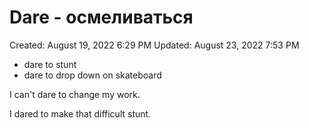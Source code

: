 # Dare - осмеливаться

Created: August 19, 2022 6:29 PM
Updated: August 23, 2022 7:53 PM

- dare to stunt
- dare to drop down on skateboard

I can't dare to change my work.

I dared to make that difficult stunt.